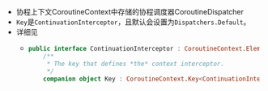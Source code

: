 - 协程上下文CoroutineContext中存储的协程调度器CoroutineDispatcher
- `Key`是`ContinuationInterceptor`，且默认会设置为`Dispatchers.Default`。
- 详细见
	- ```kotlin
	  public interface ContinuationInterceptor : CoroutineContext.Element {
	      /**
	       * The key that defines *the* context interceptor.
	       */
	      companion object Key : CoroutineContext.Key<ContinuationInterceptor>
	  ```